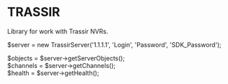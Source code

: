 # TRASSIR 
Library for work with Trassir NVRs.

$server  = new TrassirServer('1.1.1.1', 'Login', 'Password', 'SDK_Password');
             
$objects = $server->getServerObjects(); <br>
$channels = $server->getChannels();<br>
$health = $server->getHealth();
